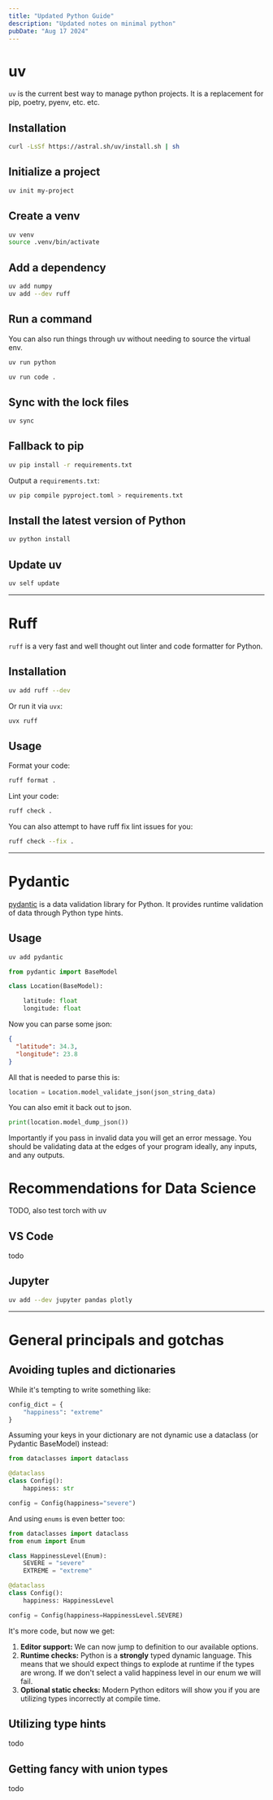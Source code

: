 ```yaml
---
title: "Updated Python Guide"
description: "Updated notes on minimal python"
pubDate: "Aug 17 2024"
---
```


# uv

`uv` is the current best way to manage python projects.
It is a replacement for pip, poetry, pyenv, etc. etc.

## Installation

```bash
curl -LsSf https://astral.sh/uv/install.sh | sh
```

## Initialize a project

```bash
uv init my-project
```

## Create a venv

```bash
uv venv
source .venv/bin/activate
```

## Add a dependency

```bash
uv add numpy
uv add --dev ruff
```

## Run a command

You can also run things through uv without needing to source the virtual env.

```bash
uv run python
```

```bash
uv run code .
```

## Sync with the lock files

```bash
uv sync
```

## Fallback to pip

```bash
uv pip install -r requirements.txt
```

Output a `requirements.txt`:

```bash
uv pip compile pyproject.toml > requirements.txt
```

## Install the latest version of Python

```bash
uv python install
```

## Update uv

```bash
uv self update
```

---

# Ruff

`ruff` is a very fast and well thought out linter and code formatter for Python.

## Installation

```bash
uv add ruff --dev
```

Or run it via `uvx`:

```bash
uvx ruff
```

## Usage

Format your code:

```bash
ruff format .
```

Lint your code:

```bash
ruff check .
```

You can also attempt to have ruff fix lint issues for you:

```bash
ruff check --fix .
```

---

# Pydantic

[pydantic](https://docs.pydantic.dev/latest/) is a data validation library for Python. It provides
runtime validation of data through Python type hints.

## Usage

```bash
uv add pydantic
```

```python
from pydantic import BaseModel

class Location(BaseModel):

    latitude: float
    longitude: float

```

Now you can parse some json:

```json
{
  "latitude": 34.3,
  "longitude": 23.8
}
```

All that is needed to parse this is:

```python
location = Location.model_validate_json(json_string_data)
```

You can also emit it back out to json.

```python
print(location.model_dump_json())
```

Importantly if you pass in invalid data you will get an error message.
You should be validating data at the edges of your program ideally, any
inputs, and any outputs.

# Recommendations for Data Science

TODO, also test torch with uv

## VS Code

todo

## Jupyter

```bash
uv add --dev jupyter pandas plotly
```

---

# General principals and gotchas

## Avoiding tuples and dictionaries

While it's tempting to write something like:

```python
config_dict = {
    "happiness": "extreme"
}
```

Assuming your keys in your dictionary are not dynamic
use a dataclass (or Pydantic BaseModel) instead:

```python
from dataclasses import dataclass

@dataclass
class Config():
    happiness: str

config = Config(happiness="severe")
```

And using `enums` is even better too:

```python
from dataclasses import dataclass
from enum import Enum

class HappinessLevel(Enum):
    SEVERE = "severe"
    EXTREME = "extreme"

@dataclass
class Config():
    happiness: HappinessLevel

config = Config(happiness=HappinessLevel.SEVERE)
```

It's more code, but now we get:

1. **Editor support:** We can now jump to definition to our available options.
2. **Runtime checks:** Python is a **strongly** typed dynamic language. This means that
   we should expect things to explode at runtime if the types are wrong. If we don't select
   a valid happiness level in our enum we will fail.
3. **Optional static checks:** Modern Python editors will show you if you are utilizing types
   incorrectly at compile time.

## Utilizing type hints

todo

## Getting fancy with union types

todo
